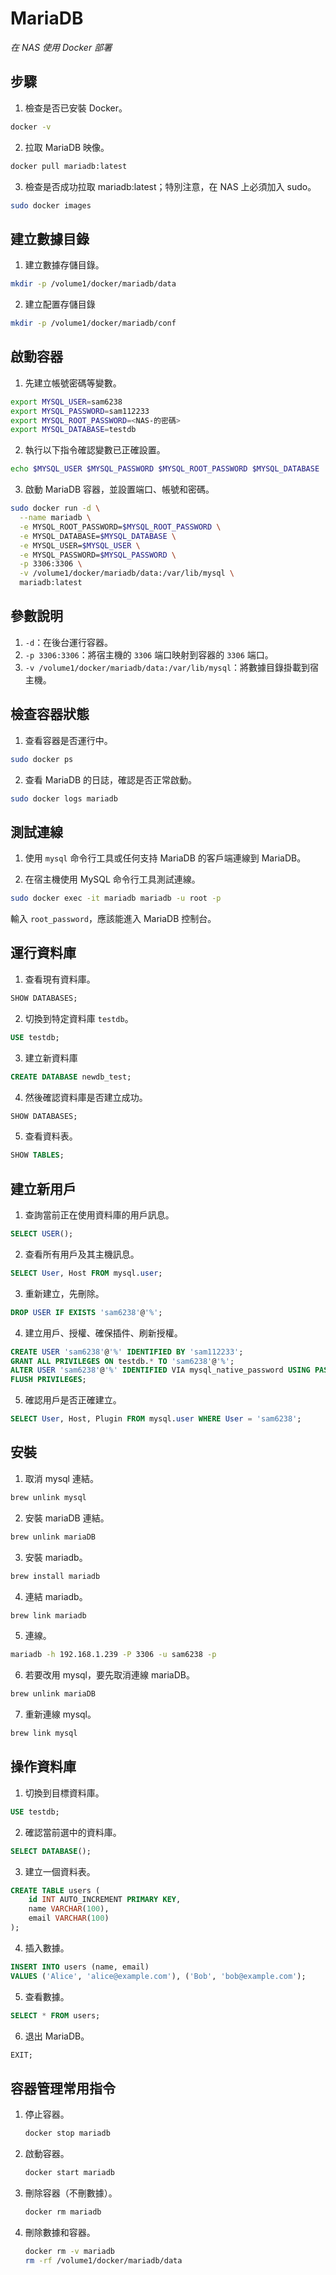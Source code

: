 # MariaDB

_在 NAS 使用 Docker 部署_

## 步驟

1. 檢查是否已安裝 Docker。

```bash
docker -v
```


2. 拉取 MariaDB 映像。

```bash
docker pull mariadb:latest
```

3. 檢查是否成功拉取 mariadb:latest；特別注意，在 NAS 上必須加入 sudo。


```bash
sudo docker images
```

## 建立數據目錄

1. 建立數據存儲目錄。

```bash
mkdir -p /volume1/docker/mariadb/data
```

2. 建立配置存儲目錄

```bash
mkdir -p /volume1/docker/mariadb/conf
```

## 啟動容器

1. 先建立帳號密碼等變數。

```bash
export MYSQL_USER=sam6238
export MYSQL_PASSWORD=sam112233
export MYSQL_ROOT_PASSWORD=<NAS-的密碼>
export MYSQL_DATABASE=testdb
```

2. 執行以下指令確認變數已正確設置。

```bash
echo $MYSQL_USER $MYSQL_PASSWORD $MYSQL_ROOT_PASSWORD $MYSQL_DATABASE
```

3. 啟動 MariaDB 容器，並設置端口、帳號和密碼。

```bash
sudo docker run -d \
  --name mariadb \
  -e MYSQL_ROOT_PASSWORD=$MYSQL_ROOT_PASSWORD \
  -e MYSQL_DATABASE=$MYSQL_DATABASE \
  -e MYSQL_USER=$MYSQL_USER \
  -e MYSQL_PASSWORD=$MYSQL_PASSWORD \
  -p 3306:3306 \
  -v /volume1/docker/mariadb/data:/var/lib/mysql \
  mariadb:latest
```

## 參數說明
1. `-d`：在後台運行容器。
2. `-p 3306:3306`：將宿主機的 `3306` 端口映射到容器的 `3306` 端口。
3. `-v /volume1/docker/mariadb/data:/var/lib/mysql`：將數據目錄掛載到宿主機。



## 檢查容器狀態

1. 查看容器是否運行中。

```bash
sudo docker ps
```

2. 查看 MariaDB 的日誌，確認是否正常啟動。

```bash
sudo docker logs mariadb
```



## 測試連線

1. 使用 `mysql` 命令行工具或任何支持 MariaDB 的客戶端連線到 MariaDB。

1. 在宿主機使用 MySQL 命令行工具測試連線。

```bash
sudo docker exec -it mariadb mariadb -u root -p
```
   輸入 `root_password`，應該能進入 MariaDB 控制台。


## 運行資料庫

1. 查看現有資料庫。

```sql
SHOW DATABASES;
```

2. 切換到特定資料庫 `testdb`。
```sql
USE testdb;
```

3. 建立新資料庫

```sql
CREATE DATABASE newdb_test;
```

4. 然後確認資料庫是否建立成功。

```sql
SHOW DATABASES;
```

5. 查看資料表。

```sql
SHOW TABLES;
```

## 建立新用戶

1. 查詢當前正在使用資料庫的用戶訊息。

```sql
SELECT USER();
```

2. 查看所有用戶及其主機訊息。

```sql
SELECT User, Host FROM mysql.user;
```

3. 重新建立，先刪除。

```sql
DROP USER IF EXISTS 'sam6238'@'%';
```

4. 建立用戶、授權、確保插件、刷新授權。

```sql
CREATE USER 'sam6238'@'%' IDENTIFIED BY 'sam112233';
GRANT ALL PRIVILEGES ON testdb.* TO 'sam6238'@'%';
ALTER USER 'sam6238'@'%' IDENTIFIED VIA mysql_native_password USING PASSWORD('sam112233');
FLUSH PRIVILEGES;
```

5. 確認用戶是否正確建立。

```sql
SELECT User, Host, Plugin FROM mysql.user WHERE User = 'sam6238';
```

## 安裝

1. 取消 mysql 連結。

```bash
brew unlink mysql
```

2. 安裝 mariaDB 連結。

```bash
brew unlink mariaDB
```

3. 安裝 mariadb。

```bash
brew install mariadb
```

4. 連結 mariadb。

```bash
brew link mariadb
```

5. 連線。

```bash
mariadb -h 192.168.1.239 -P 3306 -u sam6238 -p
```

6. 若要改用 mysql，要先取消連線 mariaDB。

```bash
brew unlink mariaDB
```

7. 重新連線 mysql。

```bash
brew link mysql
```



## 操作資料庫

1. 切換到目標資料庫。

```sql
USE testdb;
```

2. 確認當前選中的資料庫。

```sql
SELECT DATABASE();
```

3. 建立一個資料表。

```sql
CREATE TABLE users (
    id INT AUTO_INCREMENT PRIMARY KEY,
    name VARCHAR(100),
    email VARCHAR(100)
);
```

4. 插入數據。

```sql
INSERT INTO users (name, email) 
VALUES ('Alice', 'alice@example.com'), ('Bob', 'bob@example.com');
```

5. 查看數據。

```sql
SELECT * FROM users;
```

6. 退出 MariaDB。

```sql
EXIT;
```


## 容器管理常用指令

1. 停止容器。

    ```bash
    docker stop mariadb
    ```

2. 啟動容器。

    ```bash
    docker start mariadb
    ```

3. 刪除容器（不刪數據）。

    ```bash
    docker rm mariadb
    ```

4. 刪除數據和容器。

    ```bash
    docker rm -v mariadb
    rm -rf /volume1/docker/mariadb/data
    ```

